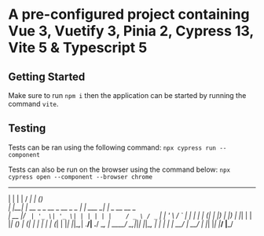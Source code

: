 # A pre-configured project containing Vue 3, Vuetify 3, Pinia 2, Cypress 13, Vite 5 & Typescript 5

## Getting Started

Make sure to run `npm i` then the application can be started by running the command `vite`.

## Testing

Tests can be ran using the following command:
`npx cypress run --component`

Tests can also be run on the browser using the command below:
`npx cypress open --component --browser chrome`


  _    _                            _____          _ _              
 | |  | |                          / ____|        | (_)             
 | |__| | __ _ _ __  _ __  _   _  | |     ___   __| |_ _ __   __ _  
 |  __  |/ _` | '_ \| '_ \| | | | | |    / _ \ / _` | | '_ \ / _` | 
 | |  | | (_| | |_) | |_) | |_| | | |___| (_) | (_| | | | | | (_| | 
 |_|  |_|\__,_| .__/| .__/ \__, |  \_____\___/ \__,_|_|_| |_|\__, | 
              | |   | |     __/ |                             __/ | 
              |_|   |_|    |___/                             |___/  

